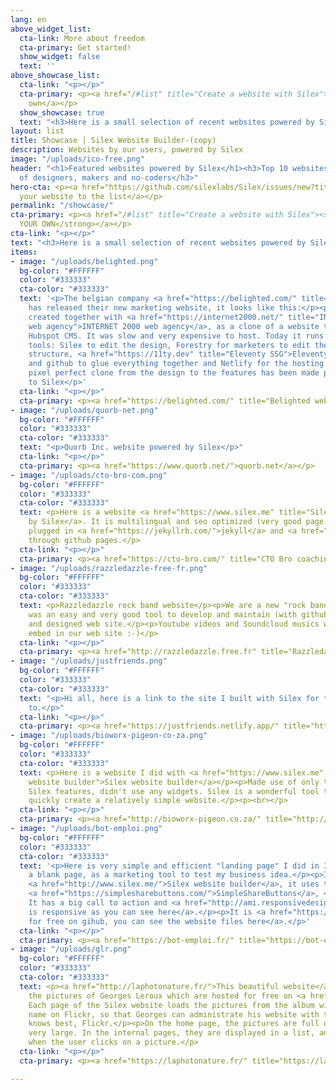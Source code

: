 ```yaml
---
lang: en
above_widget_list:
  cta-link: More about freedom
  cta-primary: Get started!
  show_widget: false
  text: ''
above_showcase_list:
  cta-link: "<p></p>"
  cta-primary: <p><a href="/#list" title="Create a website with Silex">Create your
    own</a></p>
  show_showcase: true
  text: "<h3>Here is a small selection of recent websites powered by Silex</h3>"
layout: list
title: Showcase | Silex Website Builder-(copy)
description: Websites by our users, powered by Silex
image: "/uploads/ico-free.png"
header: "<h1>Featured websites powered by Silex</h1><h3>Top 10 websites by the community
  of designers, makers and no-coders</h3>"
hero-cta: <p><a href="https://github.com/silexlabs/Silex/issues/new?title=My%20Silex%20website&amp;body=Here%20is%20a%20link%20to%20a%20website%20I%20did%20with%20Silex:&amp;labels=showcase">Add
  your website to the list</a></p>
permalink: "/showcase/"
cta-primary: <p><a href="/#list" title="Create a website with Silex"><strong>CREATE
  YOUR OWN</strong></a></p>
cta-link: "<p></p>"
text: "<h3>Here is a small selection of recent websites powered by Silex</h3>"
items:
- image: "/uploads/belighted.png"
  bg-color: "#FFFFFF"
  color: "#333333"
  cta-color: "#333333"
  text: '<p>The belgian company <a href="https://belighted.com/" title="Belighted">Belighted</a>
    has released their new marketing website, it looks like this:</p><p>It has been
    created together with <a href="https://internet2000.net/" title="INTERNET 2000
    web agency">INTERNET 2000 web agency</a>, as a clone of a website they made in
    Hubspot CMS. It was slow and very expensive to host. Today it runs with JAMstack
    tools: Silex to edit the design, Forestry for marketers to edit the content and
    structure, <a href="https://11ty.dev" title="Eleventy SSG">Eleventy</a> (11ty)
    and github to glue everything together and Netlify for the hosting and forms A
    pixel perfect clone from the design to the features has been made possible thanks
    to Silex</p>'
  cta-link: "<p></p>"
  cta-primary: <p><a href="https://belighted.com/" title="Belighted website">belighted.com</a></p>
- image: "/uploads/quorb-net.png"
  bg-color: "#FFFFFF"
  color: "#333333"
  cta-color: "#333333"
  text: "<p>Quorb Inc. website powered by Silex</p>"
  cta-link: "<p></p>"
  cta-primary: <p><a href="https://www.quorb.net/">quorb.net</a></p>
- image: "/uploads/cto-bro-com.png"
  bg-color: "#FFFFFF"
  color: "#333333"
  cta-color: "#333333"
  text: <p>Here is a website <a href="https://www.silex.me" title="Silex website builder">powered
    by Silex</a>. It is multilingual and seo optimized (very good page rank). It is
    plugged in <a href="https://jekyllrb.com/">jekyll</a> and <a href="https://www.siteleaf.com/">sitelaf</a>
    through github pages.</p>
  cta-link: "<p></p>"
  cta-primary: <p><a href="https://cto-bro.com/" title="CTO Bro coaching CTOs">cto-bro.com</a></p>
- image: "/uploads/razzledazzle-free-fr.png"
  bg-color: "#FFFFFF"
  color: "#333333"
  cta-color: "#333333"
  text: <p>Razzledazzle rock band website</p><p>We are a new "rock band" and silex.me
    was an easy and very good tool to develop and maintain (with github) our modern
    and designed web site.</p><p>Youtube videos and Soundcloud musics were easily
    embed in our web site :-)</p>
  cta-link: "<p></p>"
  cta-primary: <p><a href="http://razzledazzle.free.fr" title="Razzledazzle rock band">razzledazzle.free.fr</a></p>
- image: "/uploads/justfriends.png"
  bg-color: "#FFFFFF"
  color: "#333333"
  cta-color: "#333333"
  text: "<p>Hi all, here is a link to the site I built with Silex for the band I belong
    to.</p>"
  cta-link: "<p></p>"
  cta-primary: <p><a href="https://justfriends.netlify.app/" title="https://justfriends.netlify.app/">justfriends.netlify.app</a></p>
- image: "/uploads/bioworx-pigeon-co-za.png"
  bg-color: "#FFFFFF"
  color: "#333333"
  cta-color: "#333333"
  text: <p>Here is a website I did with <a href="https://www.silex.me" title="Silex
    website builder">Silex website builder</a></p><p>Made use of only the standard
    Silex features, didn't use any widgets. Silex is a wonderful tool to easily and
    quickly create a relatively simple website.</p><p><br></p>
  cta-link: "<p></p>"
  cta-primary: <p><a href="http://bioworx-pigeon.co.za/" title="http://bioworx-pigeon.co.za/">bioworx-pigeon.co.za</a></p>
- image: "/uploads/bot-emploi.png"
  bg-color: "#FFFFFF"
  color: "#333333"
  cta-color: "#333333"
  text: '<p>Here is very simple and efficient "landing page" I did in 3 hours from
    a blank page, as a marketing tool to test my business idea.</p><p>It is made with
    <a href="http://www.silex.me/">Silex website builder</a>, it uses these "widgets":
    <a href="https://simplesharebuttons.com/">SimpleShareButtons</a>, <a href="https://formspree.io/">Formspree</a>.
    It has a big call to action and <a href="http://ami.responsivedesign.is/?url=https%3A%2F%2Fsingchan.github.io%2Fbot-emploi%2F">it
    is responsive as you can see here</a>.</p><p>It is <a href="https://github.com/singchan/bot-emploi">hosted
    for free on gihub, you can see the website files here</a>.</p>'
  cta-link: "<p></p>"
  cta-primary: <p><a href="https://bot-emploi.fr/" title="https://bot-emploi.fr/">bot-emploi.fr</a></p>
- image: "/uploads/glr.png"
  bg-color: "#FFFFFF"
  color: "#333333"
  cta-color: "#333333"
  text: <p><a href="http://laphotonature.fr/">This beautiful website</a> displays
    the pictures of Georges Leroux which are hosted for free on <a href="https://www.flickr.com/">Flickr</a>.
    Each page of the Silex website loads the pictures from the album with the same
    name on Flickr, so that Georges can administrate his website with the tool he
    knows best, Flickr.</p><p>On the home page, the pictures are full quality and
    very large. In the internal pages, they are displayed in a list, and made bigger
    when the user clicks on a picture.</p>
  cta-link: "<p></p>"
  cta-primary: <p><a href="https://laphotonature.fr/" title="https://laphotonature.fr/">laphotonature.fr</a></p>

---
```

